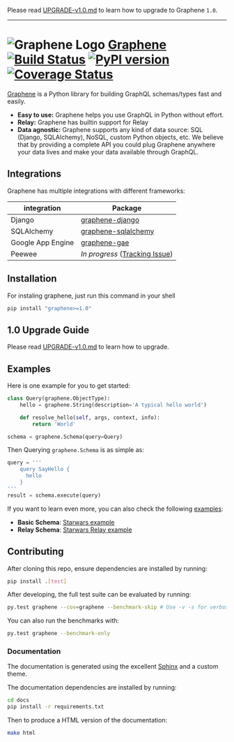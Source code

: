Please read [UPGRADE-v1.0.md](/UPGRADE-v1.0.md) to learn how to upgrade to Graphene `1.0`.

---

# ![Graphene Logo](http://graphene-python.org/favicon.png) [Graphene](http://graphene-python.org) [![Build Status](https://travis-ci.org/graphql-python/graphene.svg?branch=master)](https://travis-ci.org/graphql-python/graphene) [![PyPI version](https://badge.fury.io/py/graphene.svg)](https://badge.fury.io/py/graphene) [![Coverage Status](https://coveralls.io/repos/graphql-python/graphene/badge.svg?branch=master&service=github)](https://coveralls.io/github/graphql-python/graphene?branch=master)


[Graphene](http://graphene-python.org) is a Python library for building GraphQL schemas/types fast and easily.

- **Easy to use:** Graphene helps you use GraphQL in Python without effort.
- **Relay:** Graphene has builtin support for Relay
- **Data agnostic:** Graphene supports any kind of data source: SQL (Django, SQLAlchemy), NoSQL, custom Python objects, etc.
  We believe that by providing a complete API you could plug Graphene anywhere your data lives and make your data available
  through GraphQL.


## Integrations

Graphene has multiple integrations with different frameworks:

| integration   |   Package |
|---------------|-------------------|
| Django        |  [graphene-django](https://github.com/graphql-python/graphene-django/)  |
| SQLAlchemy    |  [graphene-sqlalchemy](https://github.com/graphql-python/graphene-sqlalchemy/)  |
| Google App Engine    |  [graphene-gae](https://github.com/graphql-python/graphene-gae/)  |
| Peewee    |  *In progress* ([Tracking Issue](https://github.com/graphql-python/graphene/issues/289))  |


## Installation

For instaling graphene, just run this command in your shell

```bash
pip install "graphene>=1.0"
```

## 1.0 Upgrade Guide

Please read [UPGRADE-v1.0.md](/UPGRADE-v1.0.md) to learn how to upgrade.


## Examples

Here is one example for you to get started:

```python
class Query(graphene.ObjectType):
    hello = graphene.String(description='A typical hello world')

    def resolve_hello(self, args, context, info):
        return 'World'

schema = graphene.Schema(query=Query)
```

Then Querying `graphene.Schema` is as simple as:

```python
query = '''
    query SayHello {
      hello
    }
'''
result = schema.execute(query)
```

If you want to learn even more, you can also check the following [examples](examples/):

* **Basic Schema**: [Starwars example](examples/starwars)
* **Relay Schema**: [Starwars Relay example](examples/starwars_relay)


## Contributing

After cloning this repo, ensure dependencies are installed by running:

```sh
pip install .[test]
```

After developing, the full test suite can be evaluated by running:

```sh
py.test graphene --cov=graphene --benchmark-skip # Use -v -s for verbose mode
```

You can also run the benchmarks with:

```sh
py.test graphene --benchmark-only
```


### Documentation

The documentation is generated using the excellent [Sphinx](http://www.sphinx-doc.org/) and a custom theme.

The documentation dependencies are installed by running:

```sh
cd docs
pip install -r requirements.txt
```

Then to produce a HTML version of the documentation:

```sh
make html
```

